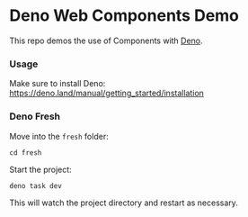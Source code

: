 # Deno Web Components Demo

This repo demos the use of Components with [Deno](https://deno.com).

### Usage

Make sure to install Deno: https://deno.land/manual/getting_started/installation

### Deno Fresh

Move into the `fresh` folder:

```
cd fresh
```

Start the project:

```
deno task dev
```

This will watch the project directory and restart as necessary.
